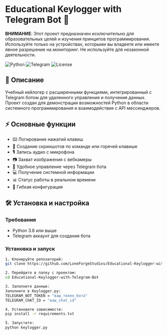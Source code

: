 # Educational Keylogger with Telegram Bot 🚀

**ВНИМАНИЕ**: Этот проект предназначен исключительно для образовательных целей и изучения принципов программирования. Используйте только на устройствах, которыми вы владеете или имеете явное разрешение на мониторинг. Не используйте для незаконной деятельности.

![Python](https://img.shields.io/badge/Python-3.8%2B-blue)
![Telegram](https://img.shields.io/badge/Telegram-Bot-green)
![License](https://img.shields.io/badge/License-MIT-yellow)

## 📖 Описание

Учебный кейлогер с расширенными функциями, интегрированный с Telegram ботом для удаленного управления и получения данных. Проект создан для демонстрации возможностей Python в области системного программирования и взаимодействия с API мессенджеров.

## ⚡ Основные функции

- ⌨️ Логирование нажатий клавиш
- 📸 Создание скриншотов по команде или горячей клавише
- 🎙️ Запись аудио с микрофона
- 📷 Захват изображения с вебкамеры
- 🤖 Удобное управление через Telegram бота
- 💻 Получение системной информации
- 📊 Статус работы в реальном времени
- 🔧 Гибкая конфигурация

## 🛠️ Установка и настройка

### Требования

- Python 3.8 или выше
- Telegram аккаунт для создания бота

### Установка и запуск
```bash
1. Клонируйте репозиторий:
git clone https://github.com/LoneForgeStudios/Educational-Keylogger-with-Telegram-Bot.git

2. Перейдите в папку с проектом:
cd Educational-Keylogger-with-Telegram-Bot

3. Заполните данные:
Заполните в Keylogger.py:
TELEGRAM_BOT_TOKEN = "ваш_токен_бота"
TELEGRAM_CHAT_ID = "ваш_chat_id"

4. Установите зависимости:
pip install -r requirements.txt

5. Запустите:
python keylogger.py
